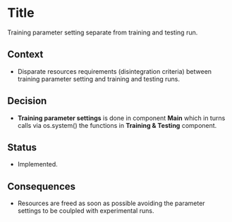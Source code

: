 # Title

Training parameter setting separate from training and testing run.

## Context

- Disparate resources requirements (disintegration criteria) between training parameter setting and training and testing runs.

## Decision

- **Training parameter settings** is done in component **Main** which in turns calls via os.system() the functions in **Training & Testing** component.

## Status

- Implemented.

## Consequences

- Resources are freed as soon as possible avoiding the parameter settings to be coulpled with experimental runs.
